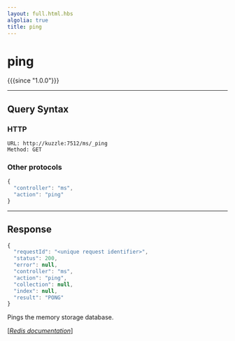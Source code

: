 ```yaml
---
layout: full.html.hbs
algolia: true
title: ping
---
```


# ping

{{{since "1.0.0"}}}




---

## Query Syntax

### HTTP

```http
URL: http://kuzzle:7512/ms/_ping
Method: GET
```

### Other protocols


```js
{
  "controller": "ms",
  "action": "ping"
}
```

---

## Response

```javascript
{
  "requestId": "<unique request identifier>",
  "status": 200,
  "error": null,
  "controller": "ms",
  "action": "ping",
  "collection": null,
  "index": null,
  "result": "PONG"
}
```

Pings the memory storage database.

[[_Redis documentation_]](https://redis.io/commands/ping)
